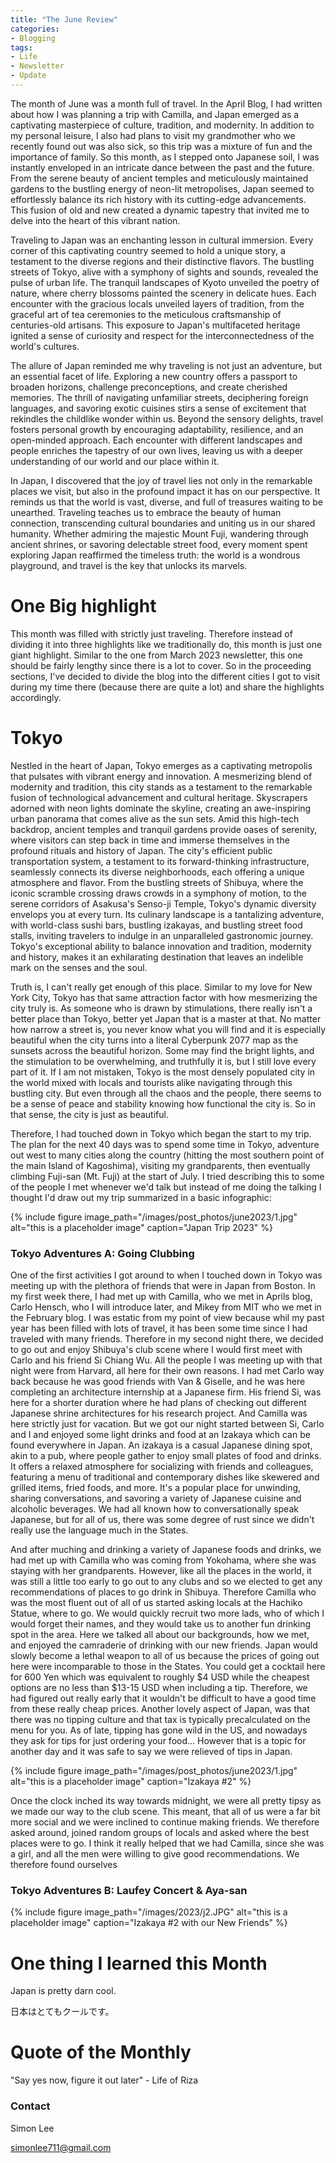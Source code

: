 ```yaml
---
title: "The June Review"
categories:
- Blogging
tags:
- Life
- Newsletter
- Update
---
```


The month of June was a month full of travel. In the April Blog, I had written about how I was planning a trip with Camilla, and  Japan emerged as a captivating masterpiece of culture, tradition, and modernity. In addition to my personal leisure, I also had plans to visit my grandmother who we recently found out was also sick, so this trip was a mixture of fun and the importance of family. So this month, as I stepped onto Japanese soil, I was instantly enveloped in an intricate dance between the past and the future. From the serene beauty of ancient temples and meticulously maintained gardens to the bustling energy of neon-lit metropolises, Japan seemed to effortlessly balance its rich history with its cutting-edge advancements. This fusion of old and new created a dynamic tapestry that invited me to delve into the heart of this vibrant nation.

Traveling to Japan was an enchanting lesson in cultural immersion. Every corner of this captivating country seemed to hold a unique story, a testament to the diverse regions and their distinctive flavors. The bustling streets of Tokyo, alive with a symphony of sights and sounds, revealed the pulse of urban life. The tranquil landscapes of Kyoto unveiled the poetry of nature, where cherry blossoms painted the scenery in delicate hues. Each encounter with the gracious locals unveiled layers of tradition, from the graceful art of tea ceremonies to the meticulous craftsmanship of centuries-old artisans. This exposure to Japan's multifaceted heritage ignited a sense of curiosity and respect for the interconnectedness of the world's cultures.

The allure of Japan reminded me why traveling is not just an adventure, but an essential facet of life. Exploring a new country offers a passport to broaden horizons, challenge preconceptions, and create cherished memories. The thrill of navigating unfamiliar streets, deciphering foreign languages, and savoring exotic cuisines stirs a sense of excitement that rekindles the childlike wonder within us. Beyond the sensory delights, travel fosters personal growth by encouraging adaptability, resilience, and an open-minded approach. Each encounter with different landscapes and people enriches the tapestry of our own lives, leaving us with a deeper understanding of our world and our place within it.

In Japan, I discovered that the joy of travel lies not only in the remarkable places we visit, but also in the profound impact it has on our perspective. It reminds us that the world is vast, diverse, and full of treasures waiting to be unearthed. Traveling teaches us to embrace the beauty of human connection, transcending cultural boundaries and uniting us in our shared humanity. Whether admiring the majestic Mount Fuji, wandering through ancient shrines, or savoring delectable street food, every moment spent exploring Japan reaffirmed the timeless truth: the world is a wondrous playground, and travel is the key that unlocks its marvels.

# One Big highlight

This month was filled with strictly just traveling. Therefore instead of dividing it into three highlights like we traditionally do, this month is just one giant highlight. Similar to the one from March 2023 newsletter, this one should be fairly lengthy since there is a lot to cover. So in the proceeding sections, I've decided to divide the blog into the different cities I got to visit during my time there (because there are quite a lot) and share the highlights accordingly.

# Tokyo

Nestled in the heart of Japan, Tokyo emerges as a captivating metropolis that pulsates with vibrant energy and innovation. A mesmerizing blend of modernity and tradition, this city stands as a testament to the remarkable fusion of technological advancement and cultural heritage. Skyscrapers adorned with neon lights dominate the skyline, creating an awe-inspiring urban panorama that comes alive as the sun sets. Amid this high-tech backdrop, ancient temples and tranquil gardens provide oases of serenity, where visitors can step back in time and immerse themselves in the profound rituals and history of Japan. The city's efficient public transportation system, a testament to its forward-thinking infrastructure, seamlessly connects its diverse neighborhoods, each offering a unique atmosphere and flavor. From the bustling streets of Shibuya, where the iconic scramble crossing draws crowds in a symphony of motion, to the serene corridors of Asakusa's Senso-ji Temple, Tokyo's dynamic diversity envelops you at every turn. Its culinary landscape is a tantalizing adventure, with world-class sushi bars, bustling izakayas, and bustling street food stalls, inviting travelers to indulge in an unparalleled gastronomic journey. Tokyo's exceptional ability to balance innovation and tradition, modernity and history, makes it an exhilarating destination that leaves an indelible mark on the senses and the soul.

Truth is, I can't really get enough of this place. Similar to my love for New York City, Tokyo has that same attraction factor with how mesmerizing the city truly is. As someone who is drawn by stimulations, there really isn't a better place than Tokyo, better yet Japan that is a master at that. No matter how narrow a street is, you never know what you will find and it is especially beautiful when the city turns into a literal Cyberpunk 2077 map as the sunsets across the beautiful horizon. Some may find the bright lights, and the stimulation to be overwhelming, and truthfully it is, but I still love every part of it. If I am not mistaken, Tokyo is the most densely populated city in the world mixed with locals and tourists alike navigating through this bustling city. But even through all the chaos and the people, there seems to be a sense of peace and stability knowing how functional the city is. So in that sense, the city is just as beautiful.

Therefore, I had touched down in Tokyo which began the start to my trip. The plan for the next 40 days was to spend some time in Tokyo, adventure out west to many cities along the country (hitting the most southern point of the main Island of Kagoshima), visiting my grandparents, then eventually climbing Fuji-san (Mt. Fuji) at the start of July. I tried describing this to some of the people I met whenever we'd talk but instead of me doing the talking I thought I'd draw out my trip summarized in a basic infographic:

{% include figure image_path="/images/post_photos/june2023/1.jpg" alt="this is a placeholder image" caption="Japan Trip 2023" %}

### Tokyo Adventures A: Going Clubbing

One of the first activities I got around to when I touched down in Tokyo was meeting up with the plethora of friends that were in Japan from Boston. In my first week there, I had met up with Camilla, who we met in Aprils blog, Carlo Hensch, who I will introduce later, and Mikey from MIT who we met in the February blog. I was estatic from my point of view because whil my past year has been filled with lots of travel, it has been some time since I had traveled with many friends. Therefore in my second night there, we decided to go out and enjoy Shibuya's club scene where I would first meet with Carlo and his friend Si Chiang Wu. All the people I was meeting up with that night were from Harvard, all here for their own reasons. I had met Carlo way back because he was good friends with Van & Giselle, and he was here completing an architecture internship at a Japanese firm. His friend Si, was here for a shorter duration where he had plans of checking out different Japanese shrine architectures for his research project. And Camilla was here strictly just for vacation. But we got our night started between Si, Carlo and I and enjoyed some light drinks and food at an Izakaya which can be found everywhere in Japan. An izakaya is a casual Japanese dining spot, akin to a pub, where people gather to enjoy small plates of food and drinks. It offers a relaxed atmosphere for socializing with friends and colleagues, featuring a menu of traditional and contemporary dishes like skewered and grilled items, fried foods, and more. It's a popular place for unwinding, sharing conversations, and savoring a variety of Japanese cuisine and alcoholic beverages. We had all known how to conversationally speak Japanese, but for all of us, there was some degree of rust since we didn't really use the language much in the States.

And after muching and drinking a variety of Japanese foods and drinks, we had met up with Camilla who was coming from Yokohama, where she was staying with her grandparents. However, like all the places in the world, it was still a little too early to go out to any clubs and so we elected to get any recommendations of places to go drink in Shibuya. Therefore Camilla who was the most fluent out of all of us started asking locals at the Hachiko Statue, where to go. We would quickly recruit two more lads, who of which I would forget their names, and they would take us to another fun drinking spot in the area. Here we talked all about our backgrounds, how we met, and enjoyed the camraderie of drinking with our new friends. Japan would slowly become a lethal weapon to all of us because the prices of going out here were incomparable to those in the States. You could get a cocktail here for 600 Yen which was equivalent to roughly $4 USD while the cheapest options are no less than $13-15 USD when including a tip. Therefore, we had figured out really early that it wouldn't be difficult to have a good time from these really cheap prices. Another lovely aspect of Japan, was that there was no tipping culture and that tax is typically precalculated on the menu for you. As of late, tipping has gone wild in the US, and nowadays they ask for tips for just ordering your food... However that is a topic for another day and it was safe to say we were relieved of tips in Japan. 

{% include figure image_path="/images/post_photos/june2023/1.jpg" alt="this is a placeholder image" caption="Izakaya #2" %}

Once the clock inched its way towards midnight, we were all pretty tipsy as we made our way to the club scene. This meant, that all of us were a far bit more social and we were inclined to continue making friends. We therefore asked around, joined random groups of locals and asked where the best places were to go. I think it really helped that we had Camilla, since she was a girl, and all the men were willing to give good recommendations. We therefore found ourselves 

### Tokyo Adventures B: Laufey Concert & Aya-san

{% include figure image_path="/images/2023/j2.JPG" alt="this is a placeholder image" caption="Izakaya #2 with our New Friends" %}

# One thing I learned this Month

Japan is pretty darn cool. 

日本はとてもクールです。


# Quote of the Monthly 

"Say yes now, figure it out later" - Life of Riza

### Contact

Simon Lee

simonlee711@gmail.com